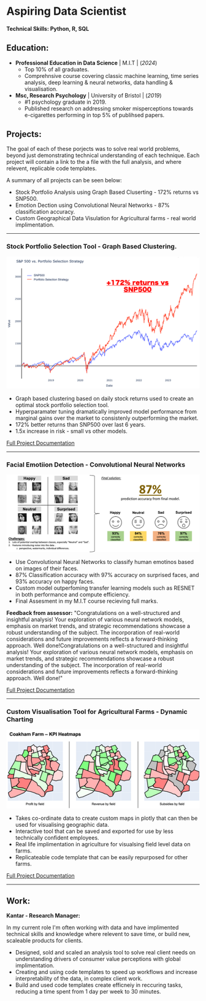 # Aspiring Data Scientist

#### Technical Skills: Python, R, SQL

## Education:
- **Professional Education in Data Science** | M.I.T | (_2024_)
    - Top 10% of all graduates.
    - Comprehnsive course covering classic machine learning, time series analysis, deep learning & neural networks, data handling & visualisation. 
- **Msc, Research Psychology** | University of Bristol | (_2019_)
    - #1 psychology graduate in 2019.
    - Published research on addressing smoker misperceptions towards e-cigarettes performing in top 5% of publihsed papers.     		

              
## Projects:

The goal of each of these porjects was to solve real world problems, beyond just demonstrating technical understanding of each technique. Each project will contain a link to the a file with the full analysis, and where relevent, replicable code templates.

A summary of all projects can be seen below:

-    Stock Portfolio Analysis using Graph Based Cluserting - 172% returns vs SNP500. 
-    Emotion Dection using Convolutional Neural Networks - 87% classification accuracy.
-    Custom Geographical Data Visulation for Agricultural farms - real world implimentation. 

----------------------------------------------------------------------
### Stock Portfolio Selection Tool - Graph Based Clustering.

![Stock_Returns](assets/img/Stock_Returns_1.png)

   - Graph based clustering based on daily stock returns used to create an optimal stock portfolio selection tool.
   - Hyperparamater tuning dramatically improved model performance from marginal gains over the market to consistenly outperforming the market. 
   - 172% better returns than SNP500 over last 6 years. 
   - 1.5x increase in risk - small vs other models. 

[Full Project Documentation](https://drive.google.com/drive/folders/1rNQJKXx-CP3n1kz5Eh-thac_RIUyggRo?usp=sharing)

----------------------------------------------------------------------

### Facial Emotiion Detection - Convolutional Neural Networks

![CNN Solution](assets/img/CNN_Solution_2.png)

   - Use Convolutional Neural Networks to classify human emotinos based on images of their faces.
   - 87% Classification accuracy with 97% accuracy on surprised faces, and 93% accuracy on happy faces.
   - Custom model outperfoming transfer learning models such as RESNET in both performance and compute efficiency. 
   - Final Assesment in my M.I.T course recieving full marks. 

**Feedback from assessor:**
"Congratulations on a well-structured and insightful analysis! Your exploration of various neural
network models, emphasis on market trends, and strategic recommendations showcase a robust
understanding of the subject. The incorporation of real-world considerations and future
improvements reflects a forward-thinking approach. Well done!Congratulations on a well-structured and insightful analysis! Your exploration of various neural network models, emphasis on market trends, and strategic recommendations showcase a robust
understanding of the subject. The incorporation of real-world considerations and future
improvements reflects a forward-thinking approach. Well done!"

[Full Project Documentation](https://drive.google.com/drive/folders/1uh3j2XITl3BE34-Xk1M_EidFhqzd2Fsw?usp=sharing)

----------------------------------------------------------------------

### Custom Visualisation Tool for Agricultural Farms - Dynamic Charting

![Maps 2](assets/img/Maps_2.png)

   - Takes co-ordinate data to create custom maps in plotly that can then be used for visualising geographic data.
   - Interactive tool that can be saved and exported for use by less technically confident employees.
   - Real life implimentation in agriculture for visualsing field level data on farms. 
   - Replicateable code template that can be easily repurposed for other farms. 

[Full Project Documentation](https://drive.google.com/drive/folders/1UTPE3cgrmZYZcGt21sS9MjdulsPND-Jf?usp=sharing)


----------------------------------------------------------------------

## Work:

**Kantar - Research Manager:**

In my current role I'm often working with data and have implimented technical skills and knowledge where relevent to save time, or build new, scaleable products for clients. 
   - Designed, sold and scaled an analysis tool to solve real client needs on understanding drivers of consumer value perceptions with  global implimentation.
   - Creating and using code templates to speed up workflows and increase interpretability of the data, in complex client work. 
   - Build and used code templates create efficneiy in reccuring tasks, reducing a time spent from 1 day per week to 30 minutes. 
